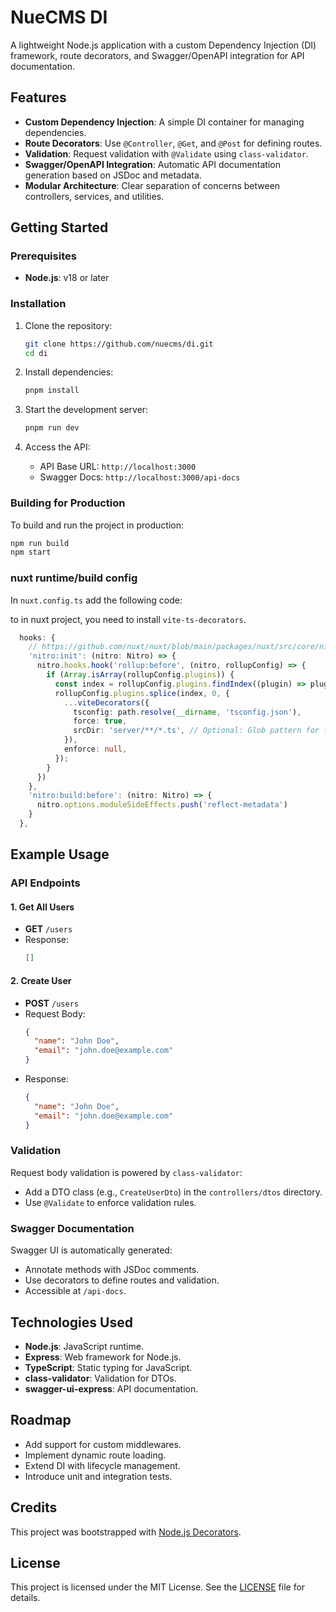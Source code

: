 # NueCMS DI

A lightweight Node.js application with a custom Dependency Injection (DI) framework, route decorators, and Swagger/OpenAPI integration for API documentation.



## Features

- **Custom Dependency Injection**: A simple DI container for managing dependencies.
- **Route Decorators**: Use `@Controller`, `@Get`, and `@Post` for defining routes.
- **Validation**: Request validation with `@Validate` using `class-validator`.
- **Swagger/OpenAPI Integration**: Automatic API documentation generation based on JSDoc and metadata.
- **Modular Architecture**: Clear separation of concerns between controllers, services, and utilities.


## Getting Started

### Prerequisites

- **Node.js**: v18 or later

### Installation

1. Clone the repository:
   ```bash
   git clone https://github.com/nuecms/di.git
   cd di
   ```

2. Install dependencies:
   ```bash
   pnpm install
   ```

3. Start the development server:
   ```bash
   pnpm run dev
   ```

4. Access the API:
   - API Base URL: `http://localhost:3000`
   - Swagger Docs: `http://localhost:3000/api-docs`

### Building for Production

To build and run the project in production:
```bash
npm run build
npm start
```

### nuxt runtime/build config


In `nuxt.config.ts` add the following code:

to in nuxt project, you need to install  `vite-ts-decorators`.

```ts
  hooks: {
    // https://github.com/nuxt/nuxt/blob/main/packages/nuxt/src/core/nitro.ts#L407
    'nitro:init': (nitro: Nitro) => {
      nitro.hooks.hook('rollup:before', (nitro, rollupConfig) => {
        if (Array.isArray(rollupConfig.plugins)) {
          const index = rollupConfig.plugins.findIndex((plugin) => plugin && 'name' in plugin && plugin.name === 'esbuild');
          rollupConfig.plugins.splice(index, 0, {
            ...viteDecorators({
              tsconfig: path.resolve(__dirname, 'tsconfig.json'),
              force: true,
              srcDir: 'server/**/*.ts', // Optional: Glob pattern for finding source files
            }),
            enforce: null,
          });
        }
      })
    },
    'nitro:build:before': (nitro: Nitro) => {
      nitro.options.moduleSideEffects.push('reflect-metadata')
    }
  },
```


## Example Usage

### API Endpoints

#### 1. Get All Users
- **GET** `/users`
- Response:
  ```json
  []
  ```

#### 2. Create User
- **POST** `/users`
- Request Body:
  ```json
  {
    "name": "John Doe",
    "email": "john.doe@example.com"
  }
  ```
- Response:
  ```json
  {
    "name": "John Doe",
    "email": "john.doe@example.com"
  }
  ```

### Validation

Request body validation is powered by `class-validator`:
- Add a DTO class (e.g., `CreateUserDto`) in the `controllers/dtos` directory.
- Use `@Validate` to enforce validation rules.

### Swagger Documentation

Swagger UI is automatically generated:
- Annotate methods with JSDoc comments.
- Use decorators to define routes and validation.
- Accessible at `/api-docs`.

## Technologies Used

- **Node.js**: JavaScript runtime.
- **Express**: Web framework for Node.js.
- **TypeScript**: Static typing for JavaScript.
- **class-validator**: Validation for DTOs.
- **swagger-ui-express**: API documentation.

## Roadmap

- Add support for custom middlewares.
- Implement dynamic route loading.
- Extend DI with lifecycle management.
- Introduce unit and integration tests.

## Credits

This project was bootstrapped with [Node.js Decorators](https://github.com/serhiisol/node-decorators).


## License

This project is licensed under the MIT License. See the [LICENSE](LICENSE) file for details.
